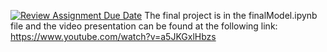 [![Review Assignment Due Date](https://classroom.github.com/assets/deadline-readme-button-24ddc0f5d75046c5622901739e7c5dd533143b0c8e959d652212380cedb1ea36.svg)](https://classroom.github.com/a/RvNX6VvR)
The final project is in the finalModel.ipynb file and the video presentation can be found at the following link: 
https://www.youtube.com/watch?v=a5JKGxlHbzs
